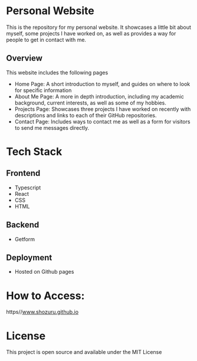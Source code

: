 # Personal Website

This is the repository for my personal website. It showcases a little bit about myself, some projects I have worked on, as well as provides a way for people to get in contact with me.

## Overview

This website includes the following pages
* Home Page: A short introduction to myself, and guides on where to look for specific information
* About Me Page: A more in depth introduction, including my academic background, current interests, as well as some of my hobbies.
* Projects Page: Showcases three projects I have worked on recently with descriptions and links to each of their GitHub repositories.  
* Contact Page: Includes ways to contact me as well as a form for visitors to send me messages directly.  


# Tech Stack

## Frontend
* Typescript
* React
* CSS
* HTML

## Backend
* Getform

## Deployment
* Hosted on Github pages

# How to Access:
https//www.shozuru.github.io

# License
This project is open source and available under the MIT License
